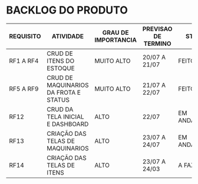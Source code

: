 # BACKLOG DO PRODUTO

|REQUISITO|ATIVIDADE|GRAU DE IMPORTANCIA|PREVISAO DE TERMINO|STATUS|
|---------|---------|-----------|------------------|---------|
|RF1 A RF4|CRUD DE ITENS DO ESTOQUE |MUITO ALTO|20/07 A 21/07| FEITO |
|RF5 A RF9|CRUD DE MAQUINARIOS DA FROTA E STATUS|MUITO ALTO|21/07 A 22/07| FEITO |
|RF12|CRUD DA TELA INICIAL E DASHBOARD |ALTO|22/07| EM ANDAMENTO | 
|RF13|CRIAÇÃO DAS TELAS DE MAQUINARIOS|ALTO|23/07 A 24/07| EM ANDAMENTO |
|RF14|CRIAÇÃO DAS TELAS DE ITENS|ALTO|23/07 A 24/03| A FAZER | 
